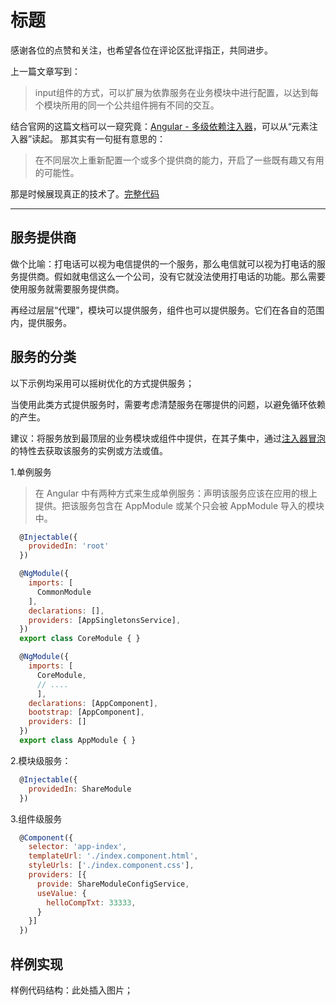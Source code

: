 # 标题

感谢各位的点赞和关注，也希望各位在评论区批评指正，共同进步。

上一篇文章写到：
> input组件的方式，可以扩展为依靠服务在业务模块中进行配置，以达到每个模块所用的同一个公共组件拥有不同的交互。

结合官网的这篇文档可以一窥究竟：[Angular - 多级依赖注入器](https://angular.cn/guide/hierarchical-dependency-injection)，可以从“元素注入器”读起。
那其实有一句挺有意思的：
> 在不同层次上重新配置一个或多个提供商的能力，开启了一些既有趣又有用的可能性。

那是时候展现真正的技术了。[完整代码](https://stackblitz.com/edit/angular-service-stv4nb-75fnjw)

<hr>

## 服务提供商

做个比喻：打电话可以视为电信提供的一个服务，那么电信就可以视为打电话的服务提供商。假如就电信这么一个公司，没有它就没法使用打电话的功能。那么需要使用服务就需要服务提供商。

再经过层层“代理”，模块可以提供服务，组件也可以提供服务。它们在各自的范围内，提供服务。

## 服务的分类

以下示例均采用可以摇树优化的方式提供服务；

当使用此类方式提供服务时，需要考虑清楚服务在哪提供的问题，以避免循环依赖的产生。

建议：将服务放到最顶层的业务模块或组件中提供，在其子集中，通过[注入器冒泡](https://angular.cn/guide/hierarchical-dependency-injection#injector-bubbling)的特性去获取该服务的实例或方法或值。

1.单例服务

> 在 Angular 中有两种方式来生成单例服务：声明该服务应该在应用的根上提供。把该服务包含在 AppModule 或某个只会被 AppModule 导入的模块中。

```javascript
  @Injectable({
    providedIn: 'root'
  })
```

```javascript
  @NgModule({
    imports: [
      CommonModule
    ],
    declarations: [],
    providers: [AppSingletonsService],
  })
  export class CoreModule { }

  @NgModule({
    imports: [
      CoreModule,
      // ....
      ],
    declarations: [AppComponent],
    bootstrap: [AppComponent],
    providers: []
  })
  export class AppModule { }
```

2.模块级服务：

```javascript
  @Injectable({
    providedIn: ShareModule
  })
```

3.组件级服务

```javascript
  @Component({
    selector: 'app-index',
    templateUrl: './index.component.html',
    styleUrls: ['./index.component.css'],
    providers: [{
      provide: ShareModuleConfigService,
      useValue: {
        helloCompTxt: 33333,
      }
    }]
  })
```

## 样例实现

样例代码结构：此处插入图片；

